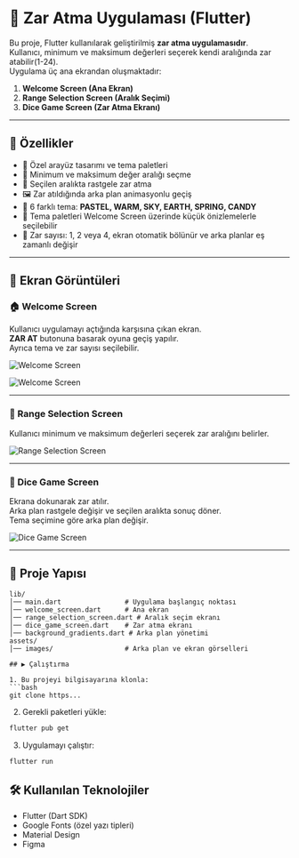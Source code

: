 # 🎲 Zar Atma Uygulaması (Flutter)

Bu proje, Flutter kullanılarak geliştirilmiş **zar atma uygulamasıdır**.  
Kullanıcı, minimum ve maksimum değerleri seçerek kendi aralığında zar atabilir(1-24).  
Uygulama üç ana ekrandan oluşmaktadır:

1. **Welcome Screen (Ana Ekran)**  
2. **Range Selection Screen (Aralık Seçimi)**  
3. **Dice Game Screen (Zar Atma Ekranı)**  

---

## 🚀 Özellikler
- 🎨 Özel arayüz tasarımı ve tema paletleri  
- 🔢 Minimum ve maksimum değer aralığı seçme  
- 🎲 Seçilen aralıkta rastgele zar atma  
- 🖼️ Zar atıldığında arka plan animasyonlu geçiş  
- 🎨 6 farklı tema: **PASTEL, WARM, SKY, EARTH, SPRING, CANDY**  
- 🌈 Tema paletleri Welcome Screen üzerinde küçük önizlemelerle seçilebilir  
- 🔢 Zar sayısı: 1, 2 veya 4, ekran otomatik bölünür ve arka planlar eş zamanlı değişir   

---

## 📸 Ekran Görüntüleri

### 🏠 Welcome Screen
Kullanıcı uygulamayı açtığında karşısına çıkan ekran.  
**ZAR AT** butonuna basarak oyuna geçiş yapılır.  
Ayrıca tema ve zar sayısı seçilebilir. 

![Welcome Screen](assets/images/welcome.png)

![Welcome Screen](assets/images/theme.png)

---

### 🔢 Range Selection Screen
Kullanıcı minimum ve maksimum değerleri seçerek zar aralığını belirler.  

![Range Selection Screen](assets/images/_screen.png)

---

### 🎲 Dice Game Screen
Ekrana dokunarak zar atılır.  
Arka plan rastgele değişir ve seçilen aralıkta sonuç döner.  
Tema seçimine göre arka plan değişir.

![Dice Game Screen](assets/images/dice.png)

---

## 📂 Proje Yapısı

```plaintext
lib/
│── main.dart                # Uygulama başlangıç noktası
│── welcome_screen.dart      # Ana ekran
│── range_selection_screen.dart # Aralık seçim ekranı
│── dice_game_screen.dart    # Zar atma ekranı
│── background_gradients.dart # Arka plan yönetimi
assets/
│── images/                  # Arka plan ve ekran görselleri

## ▶️ Çalıştırma

1. Bu projeyi bilgisayarına klonla:
```bash
git clone https...
```
2. Gerekli paketleri yükle:
```bash
flutter pub get
```

3. Uygulamayı çalıştır:
```bash
flutter run
```

## 🛠️ Kullanılan Teknolojiler

- Flutter (Dart SDK)
- Google Fonts (özel yazı tipleri)
- Material Design
- Figma

